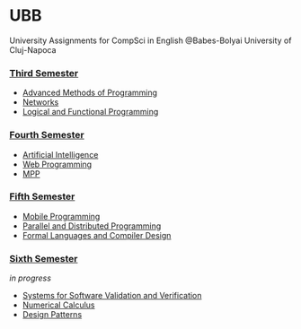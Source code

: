 # UBB
University Assignments for CompSci in English @Babes-Bolyai University of Cluj-Napoca

### [Third Semester](https://github.com/diananoveanu/UBB/tree/master/Sem3) 

- [Advanced Methods of Programming](https://github.com/diananoveanu/UBB/tree/master/Sem3/MAP)
- [Networks](https://github.com/diananoveanu/UBB/tree/master/Sem3/Computer%20Networks/Lab1)
- [Logical and Functional Programming](https://github.com/diananoveanu/UBB/tree/master/Sem3/PLF)

### [Fourth Semester](https://github.com/diananoveanu/UBB/tree/master/Sem4)

- [Artificial Intelligence](https://github.com/diananoveanu/UBB/tree/master/Sem4/AI)
- [Web Programming](https://github.com/diananoveanu/UBB/tree/master/Sem4/Web)
- [MPP](https://github.com/diananoveanu/UBB/tree/master/Sem4/MPP)

### [Fifth Semester](https://github.com/diananoveanu/UBB/tree/master/Sem5)

- [Mobile Programming](https://github.com/diananoveanu/UBB/tree/master/Sem5/Mobile)
- [Parallel and Distributed Programming](https://github.com/diananoveanu/UBB/tree/master/Sem5/PDP)
- [Formal Languages and Compiler Design](https://github.com/diananoveanu/UBB/tree/master/Sem5/FLCD)

### [Sixth Semester](https://github.com/diananoveanu/UBB/tree/master/Sem6)

*in progress*

- [Systems for Software Validation and Verification](https://github.com/diananoveanu/UBB/tree/master/Sem6/SSVV)
- [Numerical Calculus](https://github.com/diananoveanu/UBB/tree/master/Sem6/Calculus)
- [Design Patterns](https://github.com/diananoveanu/UBB/tree/master/Sem6/DP)

